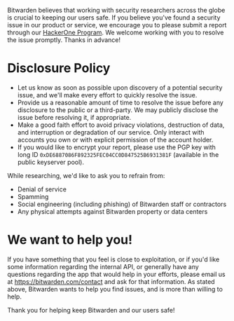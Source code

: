 Bitwarden believes that working with security researchers across the globe is crucial to keeping our
users safe. If you believe you've found a security issue in our product or service, we encourage you
to please submit a report through our [HackerOne Program](https://hackerone.com/bitwarden/). We
welcome working with you to resolve the issue promptly. Thanks in advance!

# Disclosure Policy

-   Let us know as soon as possible upon discovery of a potential security issue, and we'll make every
    effort to quickly resolve the issue.
-   Provide us a reasonable amount of time to resolve the issue before any disclosure to the public or
    a third-party. We may publicly disclose the issue before resolving it, if appropriate.
-   Make a good faith effort to avoid privacy violations, destruction of data, and interruption or
    degradation of our service. Only interact with accounts you own or with explicit permission of the
    account holder.
-   If you would like to encrypt your report, please use the PGP key with long ID
    `0xDE6887086F892325FEC04CC0D847525B6931381F` (available in the public keyserver pool).

While researching, we'd like to ask you to refrain from:

-   Denial of service
-   Spamming
-   Social engineering (including phishing) of Bitwarden staff or contractors
-   Any physical attempts against Bitwarden property or data centers

# We want to help you!

If you have something that you feel is close to exploitation, or if you'd like some information
regarding the internal API, or generally have any questions regarding the app that would help in
your efforts, please email us at https://bitwarden.com/contact and ask for that information. As
stated above, Bitwarden wants to help you find issues, and is more than willing to help.

Thank you for helping keep Bitwarden and our users safe!
